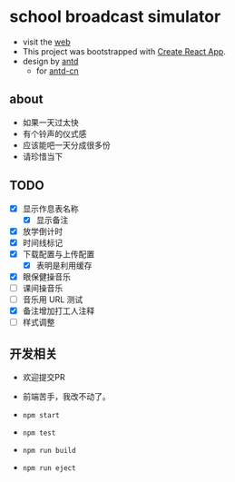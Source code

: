 # school broadcast simulator

- visit the [web](https://keyboard-society.github.io/school-broadcast-simulator/)
- This project was bootstrapped with [Create React App](https://github.com/facebook/create-react-app).
- design by [antd](https://ant-design.antgroup.com/)
  - for [antd-cn](https://ant-design.antgroup.com/docs/react/introduce-cn)

## about

- 如果一天过太快
- 有个铃声的仪式感
- 应该能吧一天分成很多份
- 请珍惜当下

## TODO

- [x] 显示作息表名称
  - [x] 显示备注
- [x] 放学倒计时
- [x] 时间线标记
- [x] 下载配置与上传配置
  - [x] 表明是利用缓存
- [x] 眼保健操音乐
- [ ] 课间操音乐
- [ ] 音乐用 URL 测试
- [x] 备注增加打工人注释
- [ ] 样式调整

## 开发相关

- 欢迎提交PR
- 前端苦手，我改不动了。

- `npm start`
- `npm test`
- `npm run build`
- `npm run eject`
